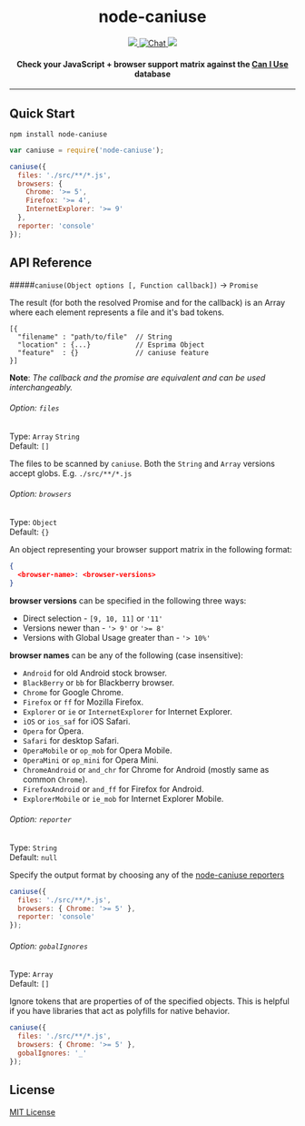 <h1 align="center">node-caniuse</h1>

<p align="center">
  <a title='Build Status' href="https://npmjs.org/package/node-caniuse">
    <img src='http://img.shields.io/npm/v/npm.svg' />
  </a>
  <a href='https://david-dm.org/baer/node-caniuse'>
    <img src='https://david-dm.org/baer/node-caniuse.svg' alt='Chat' />
  </a>
  <a href='http://travis-ci.org/baer/node-caniuse'>
    <img src='https://secure.travis-ci.org/baer/node-caniuse.svg?branch=master' />
  </a>
</p>

<h4 align="center">
  Check your JavaScript + browser support matrix against the
  <a href='http://caniuse.com'>Can I Use</a>
  database
</h4>

***

## Quick Start

```shell
npm install node-caniuse
```

```javascript
var caniuse = require('node-caniuse');

caniuse({
  files: './src/**/*.js',
  browsers: {
    Chrome: '>= 5',
    Firefox: '>= 4',
    InternetExplorer: '>= 9'
  },
  reporter: 'console'
});
```

## API Reference

#####`caniuse(Object options [, Function callback])` -> `Promise`

The result (for both the resolved Promise and for the callback) is an Array where each element represents a file and it's bad tokens.

```
[{
  "filename" : "path/to/file"  // String
  "location" : {...}           // Esprima Object
  "feature"  : {}              // caniuse feature
}]
```

**Note**: *The callback and the promise are equivalent and can be used interchangeably.*

###### Option: `files`

Type: `Array` `String`  
Default: `[]`

The files to be scanned by `caniuse`. Both the `String` and `Array` versions accept globs. E.g. `./src/**/*.js`

###### Option: `browsers`

Type: `Object`  
Default: `{}`

An object representing your browser support matrix in the following format:

```json
{
  <browser-name>: <browser-versions>
}
```

**browser versions** can be specified in the following three ways:

* Direct selection - `[9, 10, 11]` or `'11'`
* Versions newer than - `'> 9'` or `'>= 8'`
* Versions with Global Usage greater than - `'> 10%'`

**browser names** can be any of the following (case insensitive):

* `Android` for old Android stock browser.
* `BlackBerry` or `bb` for Blackberry browser.
* `Chrome` for Google Chrome.
* `Firefox` or `ff` for Mozilla Firefox.
* `Explorer` or `ie` or `InternetExplorer` for Internet Explorer.
* `iOS` or `ios_saf` for iOS Safari.
* `Opera` for Opera.
* `Safari` for desktop Safari.
* `OperaMobile` or `op_mob` for Opera Mobile.
* `OperaMini` or `op_mini` for Opera Mini.
* `ChromeAndroid` or `and_chr` for Chrome for Android
  (mostly same as common `Chrome`).
* `FirefoxAndroid` or `and_ff` for Firefox for Android.
* `ExplorerMobile` or `ie_mob` for Internet Explorer Mobile.

###### Option: `reporter`

Type: `String`  
Default: `null`

Specify the output format by choosing any of the [node-caniuse reporters](https://github.com/baer/node-caniuse/tree/master/lib/reporters)

```javascript
caniuse({
  files: './src/**/*.js',
  browsers: { Chrome: '>= 5' },
  reporter: 'console'
});
```

###### Option: `gobalIgnores`

Type: `Array`  
Default: `[]`

Ignore tokens that are properties of of the specified objects. This is helpful if you have libraries that act as polyfills for native behavior.

```javascript
caniuse({
  files: './src/**/*.js',
  browsers: { Chrome: '>= 5' },
  gobalIgnores: '_'
});
```

## License

[MIT License](http://opensource.org/licenses/MIT)
